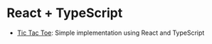 # React + TypeScript

- [Tic Tac Toe](/tic-tac-toe): Simple implementation using React and TypeScript

